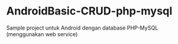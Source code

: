 # AndroidBasic-CRUD-php-mysql
Sample project untuk Android dengan database PHP-MySQL (menggunakan web service)
